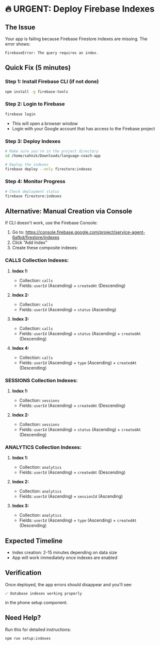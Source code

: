 # 🔥 URGENT: Deploy Firebase Indexes

## The Issue
Your app is failing because Firebase Firestore indexes are missing. The error shows:
```
FirebaseError: The query requires an index.
```

## Quick Fix (5 minutes)

### Step 1: Install Firebase CLI (if not done)
```bash
npm install -g firebase-tools
```

### Step 2: Login to Firebase
```bash
firebase login
```
- This will open a browser window
- Login with your Google account that has access to the Firebase project

### Step 3: Deploy Indexes
```bash
# Make sure you're in the project directory
cd /home/sahnik/Downloads/language-coach-app

# Deploy the indexes
firebase deploy --only firestore:indexes
```

### Step 4: Monitor Progress
```bash
# Check deployment status
firebase firestore:indexes
```

## Alternative: Manual Creation via Console

If CLI doesn't work, use the Firebase Console:

1. Go to: https://console.firebase.google.com/project/service-agent-6afbd/firestore/indexes
2. Click "Add Index"
3. Create these composite indexes:

### CALLS Collection Indexes:
1. **Index 1:**
   - Collection: `calls`
   - Fields: `userId` (Ascending) + `createdAt` (Descending)

2. **Index 2:**
   - Collection: `calls` 
   - Fields: `userId` (Ascending) + `status` (Ascending)

3. **Index 3:**
   - Collection: `calls`
   - Fields: `userId` (Ascending) + `status` (Ascending) + `createdAt` (Descending)

4. **Index 4:**
   - Collection: `calls`
   - Fields: `userId` (Ascending) + `type` (Ascending) + `createdAt` (Descending)

### SESSIONS Collection Indexes:
1. **Index 1:**
   - Collection: `sessions`
   - Fields: `userId` (Ascending) + `createdAt` (Descending)

2. **Index 2:**
   - Collection: `sessions`
   - Fields: `userId` (Ascending) + `status` (Ascending) + `createdAt` (Descending)

### ANALYTICS Collection Indexes:
1. **Index 1:**
   - Collection: `analytics`
   - Fields: `userId` (Ascending) + `createdAt` (Descending)

2. **Index 2:**
   - Collection: `analytics`
   - Fields: `userId` (Ascending) + `sessionId` (Ascending)

3. **Index 3:**
   - Collection: `analytics`
   - Fields: `userId` (Ascending) + `type` (Ascending) + `createdAt` (Descending)

## Expected Timeline
- Index creation: 2-15 minutes depending on data size
- App will work immediately once indexes are enabled

## Verification
Once deployed, the app errors should disappear and you'll see:
```
✅ Database indexes working properly
```
in the phone setup component.

## Need Help?
Run this for detailed instructions:
```bash
npm run setup:indexes
```
